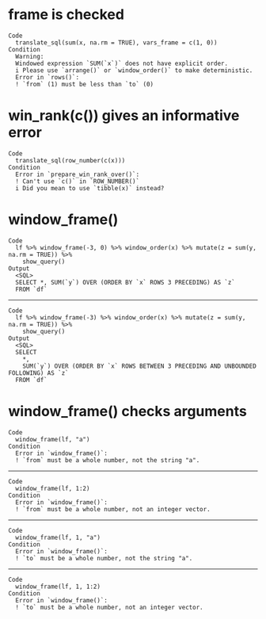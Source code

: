 # frame is checked

    Code
      translate_sql(sum(x, na.rm = TRUE), vars_frame = c(1, 0))
    Condition
      Warning:
      Windowed expression `SUM(`x`)` does not have explicit order.
      i Please use `arrange()` or `window_order()` to make deterministic.
      Error in `rows()`:
      ! `from` (1) must be less than `to` (0)

# win_rank(c()) gives an informative error

    Code
      translate_sql(row_number(c(x)))
    Condition
      Error in `prepare_win_rank_over()`:
      ! Can't use `c()` in `ROW_NUMBER()`
      i Did you mean to use `tibble(x)` instead?

# window_frame()

    Code
      lf %>% window_frame(-3, 0) %>% window_order(x) %>% mutate(z = sum(y, na.rm = TRUE)) %>%
        show_query()
    Output
      <SQL>
      SELECT *, SUM(`y`) OVER (ORDER BY `x` ROWS 3 PRECEDING) AS `z`
      FROM `df`

---

    Code
      lf %>% window_frame(-3) %>% window_order(x) %>% mutate(z = sum(y, na.rm = TRUE)) %>%
        show_query()
    Output
      <SQL>
      SELECT
        *,
        SUM(`y`) OVER (ORDER BY `x` ROWS BETWEEN 3 PRECEDING AND UNBOUNDED FOLLOWING) AS `z`
      FROM `df`

# window_frame() checks arguments

    Code
      window_frame(lf, "a")
    Condition
      Error in `window_frame()`:
      ! `from` must be a whole number, not the string "a".

---

    Code
      window_frame(lf, 1:2)
    Condition
      Error in `window_frame()`:
      ! `from` must be a whole number, not an integer vector.

---

    Code
      window_frame(lf, 1, "a")
    Condition
      Error in `window_frame()`:
      ! `to` must be a whole number, not the string "a".

---

    Code
      window_frame(lf, 1, 1:2)
    Condition
      Error in `window_frame()`:
      ! `to` must be a whole number, not an integer vector.

